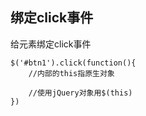 ## 绑定click事件

给元素绑定click事件

```
$('#btn1').click(function(){
    //内部的this指原生对象
    
    //使用jQuery对象用$(this)
})
```



